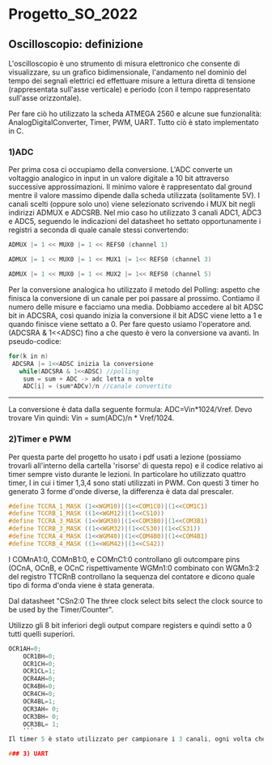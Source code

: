 # Progetto_SO_2022
## Oscilloscopio: definizione
L'oscilloscopio è uno strumento di misura elettronico che consente di visualizzare, su un grafico bidimensionale, l'andamento nel dominio del tempo dei segnali elettrici ed effettuare misure a lettura diretta di tensione (rappresentata sull'asse verticale) e periodo (con il tempo rappresentato sull'asse orizzontale).


Per fare ciò ho utilizzato la scheda ATMEGA 2560 e alcune sue funzionalità: AnalogDigitalConverter, Timer, PWM, UART. Tutto ciò è stato implementato in C.

### 1)ADC
Per prima cosa ci occupiamo della conversione. L'ADC converte un voltaggio analogico in input in un valore digitale a 10 bit attraverso successive approssimazioni. Il minimo valore è rappresentato dal ground mentre il valore massimo dipende dalla scheda utilizzata (solitamente 5V). I canali scelti (oppure solo uno) viene selezionato scrivendo i MUX bit negli indirizzi ADMUX e ADCSRB. Nel mio caso ho utilizzato 3 canali ADC1, ADC3 e ADC5, seguendo le indicazioni del datasheet ho settato opportunamente i registri a seconda di quale canale stessi convertendo:
```C
ADMUX |= 1 << MUX0 |= 1 << REFS0 (channel 1)

ADMUX |= 1 << MUX0 |= 1 << MUX1 |= 1<< REFS0 (channel 3)

ADMUX |= 1 << MUX0 |= 1 << MUX2 |= 1<< REFS0 (channel 5)
```


Per la conversione analogica ho utilizzato il metodo del Polling: aspetto che finisca la conversione di un canale per poi passare al prossimo.
Contiamo il numero delle misure e facciamo una media.
Dobbiamo accedere al bit ADSC bit in ADCSRA, così quando inizia la conversione il bit ADSC viene letto a 1 e quando finisce viene settato a 0. Per fare questo usiamo l'operatore and. 
(ADCSRA & 1<<ADSC) fino a che questo è vero la conversione va avanti.
In pseudo-codice:
```C
for(k in n)
 ADCSRA |= 1<<ADSC inizia la conversione
   while(ADCSRA & 1<<ADSC) //polling
    sum = sum + ADC -> adc letta n volte
    ADC[i] = (sum*ADCv)/n //canale convertito
```


***
 La conversione è data dalla seguente formula: ADC=Vin*1024/Vref. Devo trovare Vin quindi: Vin = sum(ADC)/n * Vref/1024.
  
### 2)Timer e PWM
Per questa parte del progetto ho usato i pdf usati a lezione (possiamo trovarli all'interno della cartella 'risorse' di questa repo) e il codice relativo ai timer sempre visto durante le lezioni. In particolare ho utilizzato quattro timer, I in cui i timer 1,3,4 sono stati utilizzati in PWM. Con questi 3 timer ho generato 3 forme d'onde diverse, la differenza è data dal prescaler.
```C
#define TCCRA_1_MASK (1<<WGM10)|(1<<COM1C0)|(1<<COM1C1) 
#define TCCRB_1_MASK ((1<<WGM12)|(1<<CS10)) 
#define TCCRA_3_MASK (1<<WGM30)|(1<<COM3B0)|(1<<COM3B1)
#define TCCRB_3_MASK ((1<<WGM32)|(1<<CS30)|(1<<CS31))
#define TCCRA_4_MASK (1<<WGM40)|(1<<COM4B0)|(1<<COM4B1)
#define TCCRB_4_MASK ((1<<WGM42)|(1<<CS42))
```
I COMnA1:0, COMnB1:0, e COMnC1:0 controllano gli outcompare pins (OCnA, OCnB, e OCnC rispettivamente
WGMn1:0 combinato con WGMn3:2 del registro TTCRnB controllano la sequenza del contatore e dicono quale tipo di forma d'onda viene è stata generata.

Dal datasheet
"CSn2:0 The three clock select bits select the clock source to be used by the Timer/Counter".

Utilizzo gli 8 bit inferiori degli output compare registers e quindi setto a 0 tutti quelli superiori.
```C
OCR1AH=0;
    OCR1BH=0;
    OCR1CH=0;
    OCR1CL=1;
    OCR4AH=0;
    OCR4BH=0;
    OCR4CH=0;
    OCR4BL=1;
    OCR3AH= 0;
    OCR3BH= 0;
    OCR3BL= 1;
    ```
Il timer 5 è stato utilizzato per campionare i 3 canali, ogni volta che questo timer raggiunge il valore dell'OCR viene inviata un interrupt che viene gestita dall'interrupt service routine che provvederà a incrementare alcune variabili.

### 3) UART



